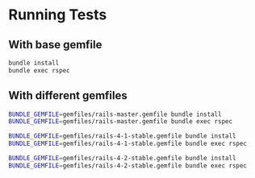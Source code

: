 
# Running Tests

## With base gemfile

```bash
bundle install
bundle exec rspec
```

## With different gemfiles


```bash
BUNDLE_GEMFILE=gemfiles/rails-master.gemfile bundle install
BUNDLE_GEMFILE=gemfiles/rails-master.gemfile bundle exec rspec
```

```bash
BUNDLE_GEMFILE=gemfiles/rails-4-1-stable.gemfile bundle install
BUNDLE_GEMFILE=gemfiles/rails-4-1-stable.gemfile bundle exec rspec
```

```bash
BUNDLE_GEMFILE=gemfiles/rails-4-2-stable.gemfile bundle install
BUNDLE_GEMFILE=gemfiles/rails-4-2-stable.gemfile bundle exec rspec
```

